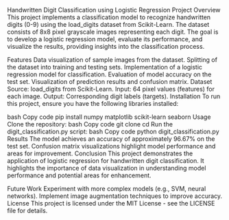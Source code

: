 Handwritten Digit Classification using Logistic Regression
Project Overview
This project implements a classification model to recognize handwritten digits (0-9) using the load_digits dataset from Scikit-Learn. The dataset consists of 8x8 pixel grayscale images representing each digit. The goal is to develop a logistic regression model, evaluate its performance, and visualize the results, providing insights into the classification process.

Features
Data visualization of sample images from the dataset.
Splitting of the dataset into training and testing sets.
Implementation of a logistic regression model for classification.
Evaluation of model accuracy on the test set.
Visualization of prediction results and confusion matrix.
Dataset
Source: load_digits from Scikit-Learn.
Input: 64 pixel values (features) for each image.
Output: Corresponding digit labels (targets).
Installation
To run this project, ensure you have the following libraries installed:

bash
Copy code
pip install numpy matplotlib scikit-learn seaborn
Usage
Clone the repository:
bash
Copy code
git clone <repository-url>
cd <repository-directory>
Run the digit_classification.py script:
bash
Copy code
python digit_classification.py
Results
The model achieves an accuracy of approximately 96.67% on the test set.
Confusion matrix visualizations highlight model performance and areas for improvement.
Conclusion
This project demonstrates the application of logistic regression for handwritten digit classification. It highlights the importance of data visualization in understanding model performance and potential areas for enhancement.

Future Work
Experiment with more complex models (e.g., SVM, neural networks).
Implement image augmentation techniques to improve accuracy.
License
This project is licensed under the MIT License - see the LICENSE file for details.
